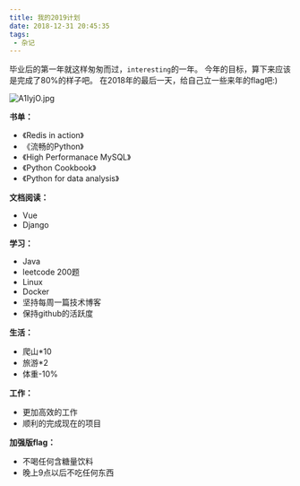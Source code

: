 ```yaml
---
title: 我的2019计划
date: 2018-12-31 20:45:35
tags:
 - 杂记
---
```




毕业后的第一年就这样匆匆而过，`interesting`的一年。
今年的目标，算下来应该是完成了80%的样子吧。
在2018年的最后一天，给自己立一些来年的flag吧:)

![A1IyjO.jpg](https://s2.ax1x.com/2019/03/21/A1IyjO.jpg)
<!-- more -->

**书单：**

- 《Redis in action》
- 《流畅的Python》
- 《High Performanace MySQL》
- 《Python Cookbook》
- 《Python for data analysis》

**文档阅读：**

- Vue
- Django

**学习：**

- Java
- leetcode 200题
- Linux
- Docker
- 坚持每周一篇技术博客
- 保持github的活跃度

**生活：**

- 爬山*10
- 旅游*2
- 体重-10%

**工作：**

- 更加高效的工作
- 顺利的完成现在的项目

**加强版flag：**

- 不喝任何含糖量饮料
- 晚上9点以后不吃任何东西
